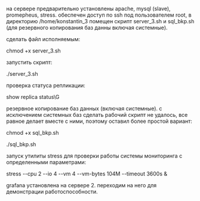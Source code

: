 на сервере предварительно установлены apache, mysql (slave), promepheus, stress. 
обеспечен доступ по ssh под пользователем root, в директорию /home/konstantin_3 помещен скрипт server_3.sh и sql_bkp.sh (для резервного копирования баз данны включая системные).


сделать файл исполняемым:

chmod +x server_3.sh

запустить скрипт:

./server_3.sh


проверка статуса репликации:

show replica status\G


резервное копирование баз данных (включая системные). с исключением системных баз сделать рабочий скрипт не удалось, все равное делает вместе с ними, поэтому оставил более простой вариант:

chmod +x sql_bkp.sh

./sql_bkp.sh


запуск утилиты stress для проверки работы системы мониторинга с определенными параметрами:

stress --cpu 2 --io 4 --vm 4 --vm-bytes 104M --timeout 3600s &


grafana установлена на сервере 2. переходим на него для демонстрации работоспособности.
